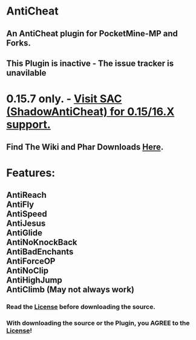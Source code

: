 # AntiCheat

## An AntiCheat plugin for PocketMine-MP and Forks.
## This Plugin is inactive - The issue tracker is unavilable

# 0.15.7 only. - [Visit SAC (ShadowAntiCheat) for 0.15/16.X support.](https://github.com/DarkWav/VAC)

## Find The Wiki and Phar Downloads [Here](https://github.com/DarkWav/AntiCheat/wiki).

# Features:<br>
## AntiReach<br>AntiFly<br>AntiSpeed<br>AntiJesus<br>AntiGlide<br>AntiNoKnockBack<br>AntiBadEnchants<br>AntiForceOP<br>AntiNoClip<br>AntiHighJump<br>AntiClimb (May not always work)<br>

### Read the [License](https://github.com/DarkWav/AntiCheat/blob/master/LICENSE.md) before downloading the source.
### With downloading the source or the Plugin, you AGREE to the [License](https://github.com/DarkWav/AntiCheat/blob/master/LICENSE.md)!
